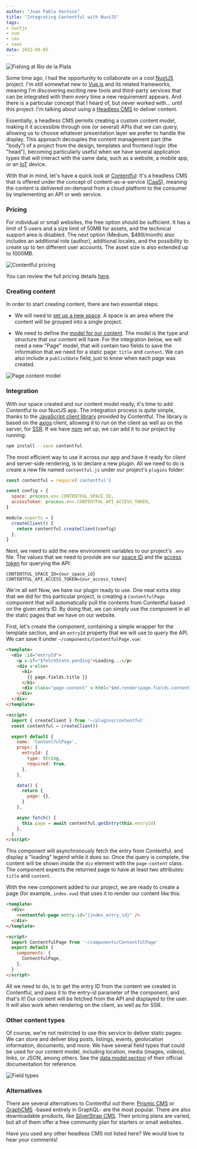 ```yaml
---
author: "Juan Pablo Ventoso"
title: "Integrating Contentful with NuxtJS"
tags:
- nuxtjs
- vue
- cms
- saas
date: 2022-09-05
---
```


![Fishing at Rio de la Plata](/2022/09/integrating-contentful-with-nuxt/fishing-rio-de-la-plata-sunset.jpg)

<!-- Photo by Juan Pablo Ventoso -->

Some time ago, I had the opportunity to collaborate on a cool [NuxtJS](https://nuxtjs.org/) project. I'm still somewhat new to [Vue.js](https://vuejs.org/) and its related frameworks, meaning I'm discovering exciting new tools and third-party services that can be integrated with them every time a new requirement appears. And there is a particular concept that I heard of, but never worked with... until this project: I'm talking about using a [Headless CMS](https://en.wikipedia.org/wiki/Headless_content_management_system) to deliver content.

Essentially, a headless CMS permits creating a custom content model, making it it accessible through one (or several) APIs that we can query, allowing us to choose whatever presentation layer we prefer to handle the display. This approach decouples the content management part (the "body") of a project from the design, templates and frontend logic (the "head"), becoming particularly useful when we have several application types that will interact with the same data, such as a website, a mobile app, or an [IoT](https://en.wikipedia.org/wiki/Internet_of_things) device.

With that in mind, let's have a quick look at [Contentful](https://www.contentful.com/): It's a headless CMS that is offered under the concept of content-as-a-service ([CaaS](https://www.contentful.com/r/knowledgebase/content-as-a-service/)), meaning the content is delivered on-demand from a cloud platform to the consumer by implementing an API or web service.

### Pricing

For individual or small websites, the free option should be sufficient. It has a limit of 5 users and a size limit of 50MB for assets, and the technical support area is disabled. The next option (Medium, $489/month) also includes an additional role (author), additional locales, and the possibility to create up to ten different user accounts. The asset size is also extended up to 1000MB.

![Contentful pricing](/2022/09/integrating-contentful-with-nuxt/contentful-pricing.jpg)

You can review the full pricing details [here](https://www.contentful.com/pricing/).

### Creating content

In order to start creating content, there are two essential steps:

* We will need to [set up a new space](https://www.contentful.com/help/contentful-101/#step-2-create-a-space). A space is an area where the content will be grouped into a single project.

* We need to define the [model for our content](https://www.contentful.com/help/contentful-101/#step-3-create-the-content-model). The model is the type and structure that our content will have. For the integration below, we will need a new "Page" model, that will contain two fields to save the information that we need for a static page: `title` and `content`. We can also include a `publishDate` field, just to know when each page was created.

![Page content model](/2022/09/integrating-contentful-with-nuxt/page-content-model.jpg)

### Integration

With our space created and our content model ready, it's time to add Contentful to our NuxtJS app. The integration process is quite simple, thanks to the [JavaScript client library](https://www.npmjs.com/package/contentful) provided by Contentful. The library is based on the [axios](https://github.com/axios/axios) client, allowing it to run on the client as well as on the server, for [SSR](https://nuxtjs.org/docs/concepts/server-side-rendering/). If we have [npm](https://www.npmjs.com/) set up, we can add it to our project by running:

```bash
npm install --save contentful
```

The most efficient way to use it across our app and have it ready for client and server-side rendering, is to declare a new plugin. All we need to do is create a new file named `contentful.js` under our project's `plugins` folder:

```js
const contentful = require('contentful')

const config = {
  space: process.env.CONTENTFUL_SPACE_ID,
  accessToken: process.env.CONTENTFUL_API_ACCESS_TOKEN,
}

module.exports = {
  createClient() {
    return contentful.createClient(config)
  },
}
```

Next, we need to add the new environment variables to our project's `.env` file. The values that we need to provide are our [space ID](https://www.contentful.com/help/find-space-id/) and the [access token](https://www.contentful.com/developers/docs/references/authentication/) for querying the API:

```
CONTENTFUL_SPACE_ID={our_space_id}
CONTENTFUL_API_ACCESS_TOKEN={our_access_token}
```

We're all set! Now, we have our plugin ready to use. One neat extra step that we did for this particular project, is creating a `ContentfulPage` component that will automatically pull the contents from Contentful based on the given entry ID. By doing that, we can simply use the component in all the static pages that we have on our website.

First, let's create the component, containing a simple wrapper for the template section, and an `entryId` property that we will use to query the API. We can save it under `~/components/ContentfulPage.vue`:

```html
<template>
  <div :id="entryId">
    <p v-if="$fetchState.pending">Loading...</p>
    <div v-else>
      <h1>
        {{ page.fields.title }}
      </h1>
      <div class="page-content" v-html="$md.render(page.fields.content)" />
    </div>
  </div>
</template>

<script>
  import { createClient } from '~/plugins/contentful'
  const contentful = createClient()

  export default {
    name: 'ContentfulPage',
    props: {
      entryId: {
        type: String,
        required: true,
      },
    },

    data() {
      return {
        page: {},
      }
    },

    async fetch() {
      this.page = await contentful.getEntry(this.entryId)
    },
  }
</script>
```

This component will asynchronously fetch the entry from Contentful, and display a "loading" legend while it does so. Once the query is complete, the content will be shown inside the `div` element with the `page-content` class. The component expects the returned page to have at least two attributes: `title` and `content`.

With the new component added to our project, we are ready to create a page (for example, `index.vue`) that uses it to render our content like this:

```html
<template>
  <div>
    <contentful-page entry-id="{index_entry_id}" />
  </div>
</template>

<script>
  import ContentfulPage from '~/components/ContentfulPage'
  export default {
    components: {
      ContentfulPage,
    },
  }
</script>
```

All we need to do, is to get the entry ID from the content we created in Contentful, and pass it to the entry-id parameter of the component, and that's it! Our content will be fetched from the API and displayed to the user. It will also work when rendering on the client, as well as for SSR.

### Other content types

Of course, we're not restricted to use this service to deliver static pages: We can store and deliver blog posts, listings, events, geolocation information, documents, and more. We have several field types that could be used for our content model, including location, media (images, videos), links, or JSON, among others. See the [data model section](https://www.contentful.com/developers/docs/concepts/data-model/) of their official documentation for reference.

![Field types](/2022/09/integrating-contentful-with-nuxt/add-new-field-types.jpg)

### Alternatives

There are several alternatives to Contentful out there: [Prismic CMS](https://prismic.io/) or [GraphCMS](https://graphcms.com/) -based entirely in GraphQL- are the most popular. There are also downloadable products, like [SilverStrap CMS](https://www.silverstripe.org/). Their pricing plans are varied, but all of them offer a free community plan for starters or small websites.

Have you used any other headless CMS not listed here? We would love to hear your comments!